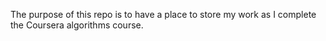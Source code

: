 The purpose of this repo is to have a place to store my work as I complete the Coursera algorithms course. 